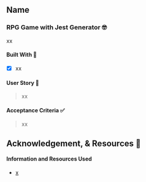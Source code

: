 

## Name

### RPG Game with Jest Generator 🤓

xx

#### Built With 🧰

- [x] xx


#### User Story 📖

> xx    

#### Acceptance Criteria ✅

> xx         

## Acknowledgement, & Resources 🤝

#### Information and Resources Used

- [x](y)
